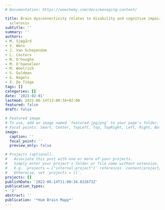 ```yaml
---
# Documentation: https://wowchemy.com/docs/managing-content/

title: Brain dysconnectivity relates to disability and cognitive impairment in multiple
  sclerosis
subtitle: ''
summary: ''
authors:
- M. Sjøgård
- V. Wens
- J. Van Schependom
- L. Costers
- M. D'hooghe
- M. D'haeseleer
- M. Woolrich
- S. Goldman
- G. Nagels
- X. De Tiège
tags: []
categories: []
date: '2021-02-01'
lastmod: 2022-06-14T13:00:34+02:00
featured: false
draft: false

# Featured image
# To use, add an image named `featured.jpg/png` to your page's folder.
# Focal points: Smart, Center, TopLeft, Top, TopRight, Left, Right, BottomLeft, Bottom, BottomRight.
image:
  caption: ''
  focal_point: ''
  preview_only: false

# Projects (optional).
#   Associate this post with one or more of your projects.
#   Simply enter your project's folder or file name without extension.
#   E.g. `projects = ["internal-project"]` references `content/project/deep-learning/index.md`.
#   Otherwise, set `projects = []`.
projects: []
publishDate: '2022-06-14T11:00:34.832673Z'
publication_types:
- '2'
abstract: ''
publication: '*Hum Brain Mapp*'
---
```

